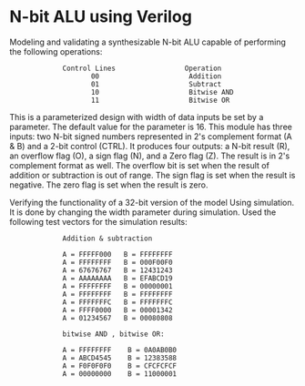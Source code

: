 # N-bit ALU using Verilog
Modeling and validating a synthesizable N-bit ALU capable of performing the following operations:    

                 Control Lines                 Operation              
                        00                      Addition                       
                        01                      Subtract               
                        10                      Bitwise AND                    
                        11                      Bitwise OR    
          
This is a parameterized design with width of data inputs be set by a parameter.  The default value for the parameter is 16.    This module has three inputs: two N-bit signed numbers represented in 2's complement format (A & B) and a 2-bit control (CTRL).  It produces four outputs: a N-bit result (R),  an overflow flag (O), a sign flag (N), and a Zero flag (Z).  The result is in 2's complement format as well.  The overflow bit is set when the result of addition or subtraction is out of range.  The sign flag is set when the result is negative.  The zero flag is set when the result is zero. 

Verifying the functionality of a 32-bit version of the model Using simulation. It is done by changing the width parameter during simulation.  Used the following test vectors for the simulation results:

                 Addition & subtraction

                 A = FFFFF000   B = FFFFFFFF
                 A = FFFFFFFF   B = 000F00F0
                 A = 67676767   B = 12431243
                 A = AAAAAAAA   B = EFABCD19
                 A = FFFFFFFF   B = 00000001
                 A = FFFFFFFF   B = FFFFFFFF
                 A = FFFFFFFC   B = FFFFFFFC
                 A = FFFF0000   B = 00001342
                 A = 01234567   B = 00080808

                 bitwise AND , bitwise OR:

                 A = FFFFFFFF    B = 0A0AB0B0
                 A = ABCD4545    B = 12383588
                 A = F0F0F0F0    B = CFCFCFCF
                 A = 00000000    B = 11000001          

